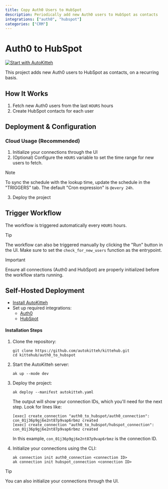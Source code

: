 ```yaml
---
title: Copy Auth0 Users to HubSpot
description: Periodically add new Auth0 users to HubSpot as contacts
integrations: ["auth0", "hubspot"]
categories: ["CRM"]
---
```


# Auth0 to HubSpot

[![Start with AutoKitteh](https://autokitteh.com/assets/autokitteh-badge.svg)](https://app.autokitteh.cloud/template?name=auth0_to_hubspot)

This project adds new Auth0 users to HubSpot as contacts, on a recurring basis.

## How It Works

1. Fetch new Auth0 users from the last `HOURS` hours
2. Create HubSpot contacts for each user

## Deployment & Configuration

### Cloud Usage (Recommended)

1. Initialize your connections through the UI
2. (Optional) Configure the `HOURS` variable to set the time range for new users to fetch.

> [!NOTE]
> To sync the schedule with the lookup time, update the schedule in the "TRIGGERS" tab. The default "Cron expression" is `@every 24h`.

3. Deploy the project

## Trigger Workflow

The workflow is triggered automatically every `HOURS` hours.

> [!TIP]
> The workflow can also be triggered manually by clicking the "Run" button in the UI. Make sure to set the `check_for_new_users` function as the entrypoint.

> [!IMPORTANT]
> Ensure all connections (Auth0 and HubSpot) are properly initialized before the workflow starts running.

## Self-Hosted Deployment

- [Install AutoKitteh](https://docs.autokitteh.com/get_started/install)
- Set up required integrations:
  - [Auth0](https://docs.autokitteh.com/integrations/auth0)
  - [HubSpot](https://docs.autokitteh.com/integrations/hubspot)

#### Installation Steps

1. Clone the repository:

   ```shell
   git clone https://github.com/autokitteh/kittehub.git
   cd kittehub/auth0_to_hubspot
   ```

2. Start the AutoKitteh server:

   ```shell
   ak up --mode dev
   ```

3. Deploy the project:

   ```shell
   ak deploy --manifest autokitteh.yaml
   ```

   The output will show your connection IDs, which you'll need for the next step. Look for lines like:

   ```shell
   [exec] create_connection "auth0_to_hubspot/auth0_connection": con_01j36p9gj6e2nt87p9vap6rbmz created
   [exec] create_connection "auth0_to_hubspot/hubspot_connection": con_01j36p9gj6e2nt87p9vap6rbmz created
   ```

   In this example, `con_01j36p9gj6e2nt87p9vap6rbmz` is the connection ID.

4. Initialize your connections using the CLI:
   ```shell
   ak connection init auth0_connection <connection ID>
   ak connection init hubspot_connection <connection ID>
   ```

> [!TIP]
> You can also initialize your connections through the UI.
